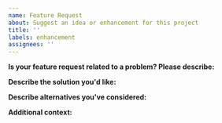 ```yaml
---
name: Feature Request
about: Suggest an idea or enhancement for this project
title: ''
labels: enhancement
assignees: ''
---
```


**Is your feature request related to a problem? Please describe:**
<!--
A clear and concise description of the problem or limitation.
Example: "I often need to manually restart the plugin when my controller resets."
-->

**Describe the solution you'd like:**
<!--
Explain what you would like the plugin to do differently.
Try to be specific about how the change would improve your experience.
-->

**Describe alternatives you've considered:**
<!--
Have you found any workarounds or considered other solutions?
Sharing this helps understand the broader context.
-->

**Additional context:**
<!--
Add any other information or screenshots that help clarify the request.
You may also describe use cases or affected workflows here.
-->

<!-- Tip: Click the "Preview" tab before submitting to check formatting. -->
